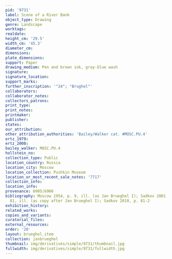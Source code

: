 ```yaml
---
pid: '9731'
label: Scene of a River Bank
object_type: Drawing
genre: Landscape
worktags:
realdate:
height_cm: '29.5'
width_cm: '45.3'
diameter_cm:
dimensions:
plate_dimensions:
support: Paper
drawing_medium: Pen and brown ink, gray-blue wash
signature:
signature_location:
support_marks:
further_inscription: '"24"; "Brughel"'
collaborators:
collaborator_notes:
collectors_patrons:
print_type:
print_notes:
printmaker:
publisher:
states:
our_attribution:
other_attribution_authorities: 'Bailey/Walker cat. #MOSC.PU.4'
ertz_1979:
ertz_2008:
bailey_walker: MOSC.PU.4
hollstein_no:
collection_type: Public
location_country: Russia
location_city: Moscow
location_collection: Pushkin Museum
location_or_most_recent_sale_notes: '7717'
collection_info:
location_info:
provenance: 6905|6906
bibliography: Moscow 1954, p. 9, ill. (as Jan Brueghel I); Sadkov 2001, p. 75, nr.
  81, ill. (as copy after Jan Brueghel I); Sadkov 2010, p. 81-2
exhibition_history:
related_works:
copies_and_variants:
curatorial_files:
external_resources:
order: '28'
layout: brueghel_item
collection: janbrueghel
thumbnail: img/derivatives/simple/9731/thumbnail.jpg
fullwidth: img/derivatives/simple/9731/fullwidth.jpg
---
```

